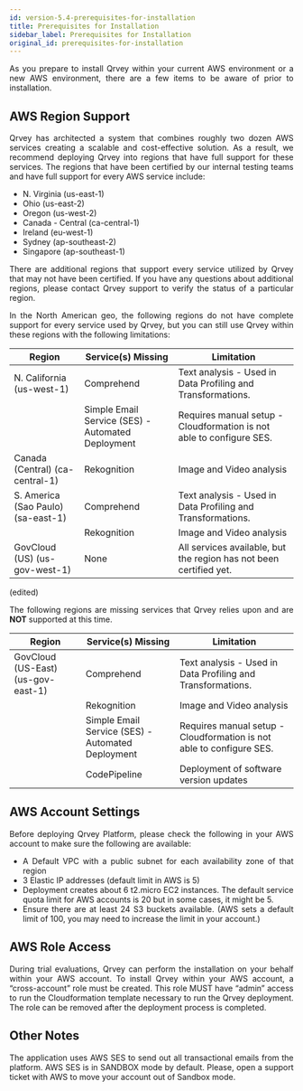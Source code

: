 ```yaml
---
id: version-5.4-prerequisites-for-installation
title: Prerequisites for Installation
sidebar_label: Prerequisites for Installation
original_id: prerequisites-for-installation
---
```


<div style="text-align: justify">

As you prepare to install Qrvey within your current AWS environment or a new AWS environment, there are a few items to be aware of prior to installation.

## AWS Region Support
Qrvey has architected a system that combines roughly two dozen AWS services creating a scalable and cost-effective solution. As a result, we recommend deploying Qrvey into regions that have full support for these services. The regions that have been certified by our internal testing teams and have full support for every AWS service include:

* N. Virginia (us-east-1)
* Ohio (us-east-2)
* Oregon (us-west-2)
* Canada - Central (ca-central-1)
* Ireland (eu-west-1)
* Sydney (ap-southeast-2)
* Singapore (ap-southeast-1)

There are additional regions that support every service utilized by Qrvey that may not have been certified. If you have any questions about additional regions, please contact Qrvey support to verify the status of a particular region.

In the North American geo, the following regions do not have complete support for every service used by Qrvey, but you can still use Qrvey within these regions with the following limitations:


<table class="demo">
	<thead>
	<tr>
		<th>Region</th>
		<th>Service(s) Missing</th>
		<th>Limitation</th>
	</tr>
	</thead>
	<tbody>
	<tr>
		<td>N. California (us-west-1)</td>
		<td>Comprehend</td>
        <td>Text analysis - Used in Data Profiling and Transformations.</td>
	</tr>
	<tr>
		<td>&nbsp;</td>
		<td>Simple Email Service (SES) - Automated Deployment</td>
		<td>Requires manual setup - Cloudformation is not able to configure SES.</td>
	</tr>
	<tr>
		<td>Canada (Central) (ca-central-1)</td>
		<td>Rekognition</td>
		<td>Image and Video analysis</td>
	</tr>
	<tr>
		<td>S. America (Sao Paulo) (sa-east-1)</td>
		<td>Comprehend</td>
		<td>Text analysis - Used in Data Profiling and Transformations.</td>
	</tr>
    <tr>
		<td></td>
		<td>Rekognition</td>
		<td>Image and Video analysis</td>
	</tr>
    <tr>
		<td>GovCloud (US) (us-gov-west-1)</td>
		<td>None</td>
		<td>All services available, but the region has not been certified yet.</td>
	</tr>    
	</tbody>
</table> (edited) 



The following regions are missing services that Qrvey relies upon and are **NOT** supported at this time.


<table class="demo">
	<thead>
	<tr>
		<th>Region</th>
		<th>Service(s) Missing</th>
		<th>Limitation</th>
	</tr>
	</thead>
	<tbody>
	<tr>
		<td>GovCloud (US-East) (us-gov-east-1)</td>
		<td>Comprehend</td>
        <td>Text analysis - Used in Data Profiling and Transformations.</td>
	</tr>
	<tr>
		<td></td>
		<td>Rekognition</td>
        <td>Image and Video analysis</td>
	</tr>
	<tr>
		<td></td>
		<td>Simple Email Service (SES) - Automated Deployment</td>
        <td>Requires manual setup - Cloudformation is not able to configure SES.</td>
	</tr>    
    <tr>
		<td></td>
		<td>CodePipeline</td>
        <td>Deployment of software version updates</td>
    </tr>
	</tbody>
</table> 


## AWS Account Settings
Before deploying Qrvey Platform, please check the following in your AWS account to make sure the following are available:

* A Default VPC with a public subnet for each availability zone of that region
* 3 Elastic IP addresses (default limit in AWS is 5)
* Deployment creates about 6 t2.micro EC2 instances. The default service quota limit for AWS accounts is 20 but in some cases, it might be 5.
* Ensure there are at least 24 S3 buckets available. (AWS sets a default limit of 100, you may need to increase the limit in your account.)

## AWS Role Access
During trial evaluations, Qrvey can perform the installation on your behalf within your AWS account. To install Qrvey within your AWS account, a “cross-account” role must be created. This role MUST have “admin” access to run the Cloudformation template necessary to run the Qrvey deployment. The role can be removed after the deployment process is completed.


## Other Notes
The application uses AWS SES to send out all transactional emails from the platform. AWS SES is in SANDBOX mode by default. Please, open a support ticket with AWS to move your account out of Sandbox mode.
